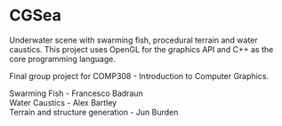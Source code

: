 # CGSea
Underwater scene with swarming fish, procedural terrain and water caustics. This project uses OpenGL for the graphics API and C++ as the core programming language.

Final group project for COMP308 - Introduction to Computer Graphics.

Swarming Fish - Francesco Badraun  
Water Caustics - Alex Bartley  
Terrain and structure generation - Jun Burden
